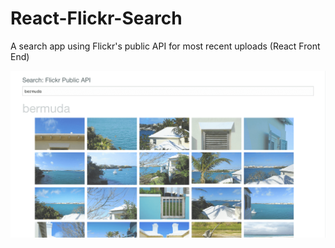 # React-Flickr-Search
A search app using Flickr's public API for most recent uploads (React Front End)


![React-Flickr-Search](https://raw.githubusercontent.com/NCal/React-Flickr-Search/master/React_Flickr.png)
